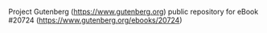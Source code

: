Project Gutenberg (https://www.gutenberg.org) public repository for eBook #20724 (https://www.gutenberg.org/ebooks/20724)

